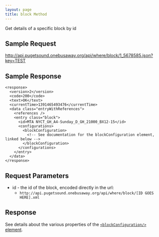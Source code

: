 ```yaml
---
layout: page
title: block Method
---
```


Get details of a specific block by id

## Sample Request

http://api.pugetsound.onebusaway.org/api/where/block/1_5678585.json?key=TEST

## Sample Response

    <response>
      <version>2</version>
      <code>200</code>
      <text>OK</text>
      <currentTime>1391465493476</currentTime>
      <data class="entryWithReferences">
        <references />
        <entry class="block">
          <id>MTA NYCT_GH_A4-Sunday_D_GH_21000_BX12-15</id>
          <configurations>
            <blockConfiguration>
              <!-- See documentation for the blockConfiguration element, linked below -->
            </blockConfiguration>
          </configurations>
        </entry>
      </data>
    </response>

## Request Parameters

* id - the id of the block, encoded directly in the url:
    * `http://api.pugetsound.onebusaway.org/api/where/block/[ID GOES HERE].xml`

## Response

See details about the various properties of the [`<blockConfiguration/>` element](/api/where/elements/block-configuration).
